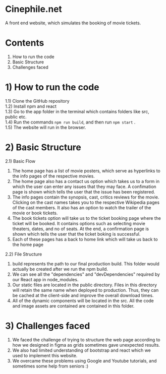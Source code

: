 # Cinephile.net
A front end website, which simulates the booking of movie tickets.

# Contents
1) How to run the code 
2) Basic Structure 
3) Challenges faced

# 1) How to run the code
1.1) Clone the GitHub repository \
1.2) Install npm and react \
1.3) Go to the app folder in the terminal which contains folders like src, public etc. \
1.4) Run the commands ```npm run build```, and then run ```npm start``` . \
1.5) The website will run in the browser.

# 2) Basic Structure
2.1) Basic Flow 


1) The home page has a list of movie posters, which serve as hyperlinks to the info pages of the respective movies. 
2) The home page also has a contact us option which takes us to a form in which the user can enter any issues that they may face. A confimation page is shown which tells the user that the issue has been registered. 
3) The info pages contain the synopsis, cast, critics reviews for the movie. Clicking on the cast names takes you to the respective Wikipedia pages of the cast members. It also has an option to watch the trailer of the movie or book tickets. 
4) The book tickets option will take us to the ticket booking page where the ticket will be booked. It contains options such as selecting movie theaters, dates, and no of seats. At the end, a confirmation page is shown which tells the user that the ticket boking is successful. 
5) Each of these pages has a back to home link which will take us back to the home page

2.2) File Structure 
 
1) build represents the path to our final production build. This folder would actually be created after we run the npm build.
2) We can see all the "dependencies" and "devDependencies" required by our React app in node_modules.
3) Our static files are located in the public directory. Files in this directory will retain the same name when deployed to production. Thus, they can be cached at the client-side and improve the overall download times.
4) All of the dynamic components will be located in the src. All the code and image assets are contained are contained in this folder.


# 3) Challenges faced

1) We faced the challenge of trying to structure the web page according to how we designed in figma as grids sometimes gave unexpected results.
2) We also had limited understanding of bootstrap and react which we used to implement this website.
3) We overcame these problems using Google and Youtube tutorials, and sometimes some help from seniors :)
